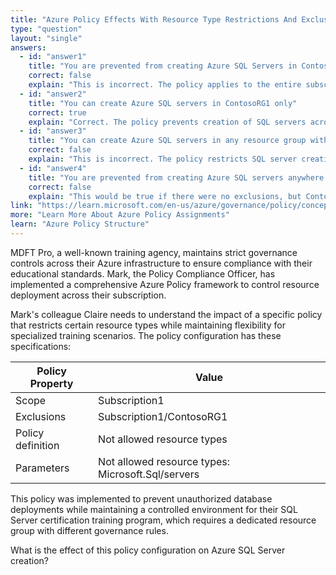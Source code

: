 ```yaml
---
title: "Azure Policy Effects With Resource Type Restrictions And Exclusions"
type: "question"
layout: "single"
answers:
  - id: "answer1"
    title: "You are prevented from creating Azure SQL Servers in ContosoRG1 only"
    correct: false
    explain: "This is incorrect. The policy applies to the entire subscription except for ContosoRG1, which is explicitly excluded from the policy enforcement."
  - id: "answer2"
    title: "You can create Azure SQL servers in ContosoRG1 only"
    correct: true
    explain: "Correct. The policy prevents creation of SQL servers across the entire subscription, but ContosoRG1 is excluded from this restriction, making it the only place where SQL servers can be created."
  - id: "answer3"
    title: "You can create Azure SQL servers in any resource group within Subscription1"
    correct: false
    explain: "This is incorrect. The policy restricts SQL server creation throughout the subscription, with only ContosoRG1 being exempt from this restriction."
  - id: "answer4"
    title: "You are prevented from creating Azure SQL servers anywhere in Subscription1"
    correct: false
    explain: "This would be true if there were no exclusions, but ContosoRG1 is specifically excluded from the policy, allowing SQL server creation there."
link: "https://learn.microsoft.com/en-us/azure/governance/policy/concepts/assignment-structure"
more: "Learn More About Azure Policy Assignments"
learn: "Azure Policy Structure"
---
```


MDFT Pro, a well-known training agency, maintains strict governance controls across their Azure infrastructure to ensure compliance with their educational standards. Mark, the Policy Compliance Officer, has implemented a comprehensive Azure Policy framework to control resource deployment across their subscription.

Mark's colleague Claire needs to understand the impact of a specific policy that restricts certain resource types while maintaining flexibility for specialized training scenarios. The policy configuration has these specifications:

| Policy Property | Value |
|----------------|--------|
| Scope | Subscription1 |
| Exclusions | Subscription1/ContosoRG1 |
| Policy definition | Not allowed resource types |
| Parameters | Not allowed resource types: Microsoft.Sql/servers |

This policy was implemented to prevent unauthorized database deployments while maintaining a controlled environment for their SQL Server certification training program, which requires a dedicated resource group with different governance rules.

What is the effect of this policy configuration on Azure SQL Server creation?